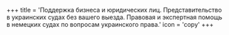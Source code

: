 +++
title = 'Поддержка бизнеса и юридических лиц. Представительство в украинских судах без вашего выезда. Правовая и экспертная помощь в немецких судах по вопросам украинского права.'
icon = 'copy'
+++
